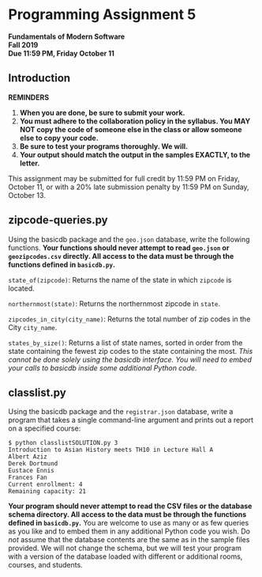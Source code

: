 
<div class="rendered-markdown"><h1>Programming Assignment 5</h1>
<p><strong>Fundamentals of Modern Software</strong>
<br  /><strong>Fall 2019</strong>
<br  /><strong>Due 11:59 PM, Friday October 11</strong></p>
<h2>Introduction</h2>
<p><strong>REMINDERS</strong></p>
<ol>
<li><strong>When you are done, be sure to submit your work.</strong></li>
<li><strong>You must adhere to the collaboration policy in the syllabus. You MAY NOT copy the code of someone else in the class or allow someone else to copy your code.</strong></li>
<li><strong>Be sure to test your programs thoroughly. We will.</strong></li>
<li><strong>Your output should match the output in the samples EXACTLY, to the letter.</strong></li>
</ol>
<p>This assignment may be submitted for full credit by 11:59 PM on Friday, October 11, or with a 20% late submission penalty by 11:59 PM on Sunday, October 13.</p>
<h2>zipcode-queries.py</h2>
<p>Using the basicdb package and the <code>geo.json</code> database, write the following functions. <strong>Your functions should never attempt to read <code>geo.json</code> or <code>geozipcodes.csv</code> directly. All access to the data must be through the functions defined in <code>basicdb.py</code>.</strong></p>
<p><code>state_of(zipcode)</code>: Returns the name of the state in which <code>zipcode</code> is located.</p>
<p><code>northernmost(state)</code>: Returns the northernmost zipcode in <code>state</code>.</p>
<p><code>zipcodes_in_city(city_name)</code>: Returns the total number of zip codes in the City <code>city_name</code>.</p>
<p><code>states_by_size()</code>: Returns a list of state names, sorted in order from the state containing the fewest zip codes to the state containing the most. <em>This cannot be done solely using the basicdb interface. You will need to embed your calls to basicdb inside some additional Python code.</em></p>
<h2>classlist.py</h2>
<p>Using the basicdb package and the <code>registrar.json</code> database, write a program that takes a single command-line argument and prints out a report on a specified course:</p>
<pre><code>$ python classlistSOLUTION.py 3
Introduction to Asian History meets TH10 in Lecture Hall A
Albert Aziz
Derek Dortmund
Eustace Ennis
Frances Fan
Current enrollment: 4
Remaining capacity: 21
</code></pre>
<p><strong>Your program should never attempt to read the CSV files or the database schema directory. All access to the data must be through the functions defined in <code>basicdb.py</code>.</strong> You are welcome to use as many or as few queries as you like and to embed them in any additional Python code you wish.  Do <em>not</em> assume that the database contents are the same as in the sample files provided.  We will not change the schema, but we will test your program with a version of the database loaded with different or additional rooms, courses, and students.</p>
</div>
